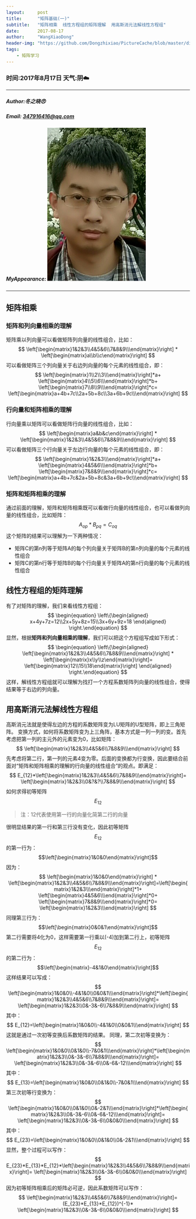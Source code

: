 ```yaml
---
layout:     post
title:      "矩阵基础(一)"
subtitle:   "矩阵相乘  线性方程组的矩阵理解  用高斯消元法解线性方程组"
date:       2017-08-17
author:     "WangXiaoDong"
header-img: "https://github.com/Dongzhixiao/PictureCache/blob/master/diaryPic/20170817.jpg?raw=true"
tags:
    - 矩阵学习
---
```



### 时间:2017年8月17日 天气:阴:cloud:
-----
#####   Author:冬之晓:angry:
#####   Email: 347916416@qq.com
#####   MyAppearance: ![MyAppearance](https://github.com/Dongzhixiao/PictureCache/raw/master/MyPicture.JPG "我的头像")
----------

## 矩阵相乘
### 矩阵和列向量相乘的理解
矩阵乘以列向量可以看做矩阵列向量的线性组合，比如：
$$
\left[\begin{matrix}1&2&3\\4&5&6\\7&8&9\\\end{matrix}\right]
*
\left[\begin{matrix}a\\b\\c\end{matrix}\right]
$$
可以看做矩阵三个列向量关于右边列向量的每个元素的线性组合，即：
$$
\left[\begin{matrix}1\\2\\3\\\end{matrix}\right]*a+
\left[\begin{matrix}4\\5\\6\\\end{matrix}\right]*b+
\left[\begin{matrix}7\\8\\9\\\end{matrix}\right]*c=
\left[\begin{matrix}a+4b+7c\\2a+5b+8c\\3a+6b+9c\\\end{matrix}\right]
$$
### 行向量和矩阵相乘的理解
行向量乘以矩阵可以看做矩阵行向量的线性组合，比如：
$$
\left[\begin{matrix}a&b&c\end{matrix}\right]
*
\left[\begin{matrix}1&2&3\\4&5&6\\7&8&9\\\end{matrix}\right]
$$
可以看做矩阵三个行向量关于左边行向量的每个元素的线性组合，即：
$$
\left[\begin{matrix}1&2&3\\\end{matrix}\right]*a+
\left[\begin{matrix}4&5&6\\\end{matrix}\right]*b+
\left[\begin{matrix}7&8&9\\\end{matrix}\right]*c=
\left[\begin{matrix}a+4b+7c&2a+5b+8c&3a+6b+9c\\\end{matrix}\right]
$$
### 矩阵和矩阵相乘的理解
通过前面的理解，矩阵和矩阵相乘既可以看做行向量的线性组合，也可以看做列向量的线性组合，比如矩阵：
$$
A_{op}*B_{pq}=C_{oq}
$$
这个矩阵的结果可以理解为一下两种情况：

- 矩阵C的第n列等于矩阵A的每个列向量关于矩阵B的第n列向量的每个元素的线性组合
- 矩阵C的第n行等于矩阵B的每个行向量关于矩阵A的第n行向量的每个元素的线性组合

## 线性方程组的矩阵理解
有了对矩阵的理解，我们来看线性方程组：
$$
\begin{equation}
\left\{\begin{aligned}
x+4y+7z=12\\2x+5y+8z=15\\3x+6y+9z=18
\end{aligned}
\right.\end{equation}
$$
显然，根据**矩阵和列向量相乘的理解**，我们可以把这个方程组写成如下形式：
$$
\begin{equation}
\left\{\begin{aligned}
\left[\begin{matrix}1&2&3\\4&5&6\\7&8&9\\\end{matrix}\right]
*
\left[\begin{matrix}x\\y\\z\end{matrix}\right]=
\left[\begin{matrix}12\\15\\18\end{matrix}\right]
\end{aligned}
\right.\end{equation}
$$
这样，解线性方程组就可以理解为找打一个方程系数矩阵列向量的线性组合，使得结果等于右边的列向量。
## 用高斯消元法解线性方程组
高斯消元法就是使得左边的方程的系数矩阵变为LU矩阵的U型矩阵，即上三角矩阵。
变换方式，如何将系数矩阵变为上三角阵，基本方式是一列一列的变。首先考虑把第一列的主元外的元素变为0，比如矩阵：
$$
\left[\begin{matrix}1&2&3\\4&5&6\\7&8&9\\\end{matrix}\right]
$$
先考虑将第二行，第一列的元素4变为零。后面的变换都为行变换，因此要结合前面对“矩阵和矩阵相乘的理解的行向量的线性组合”的观点。即满足：
$$
E_{12}*\left[\begin{matrix}1&2&3\\4&5&6\\7&8&9\\\end{matrix}\right]=
\left[\begin{matrix}1&2&3\\0&?&?\\7&8&9\\\end{matrix}\right]
$$
如何求得初等矩阵$$E_{12}$$
>注：12代表使用第一行的向量化简第二行的向量

很明显结果的第一行和第三行没有变化，因此初等矩阵$$E_{12}$$的第一行为：$$\left[\begin{matrix}1&0&0\end{matrix}\right]$$
因为：
$$
\left[\begin{matrix}1&0&0\end{matrix}\right]
*
\left[\begin{matrix}1&2&3\\4&5&6\\7&8&9\\\end{matrix}\right]=\left[\begin{matrix}1&2&3\\\end{matrix}\right]*1+
\left[\begin{matrix}4&5&6\\\end{matrix}\right]*0+
\left[\begin{matrix}7&8&9\\\end{matrix}\right]*0=
\left[\begin{matrix}1&2&3\\\end{matrix}\right]
$$
同理第三行为：$$\left[\begin{matrix}0&0&1\end{matrix}\right]$$
第二行需要将4化为0，这样需要第一行乘以(-4)加到第二行上，初等矩阵$$E_{12}$$的第二行为：$$\left[\begin{matrix}-4&1&0\end{matrix}\right]$$这样结果可以写成：
$$
\left[\begin{matrix}1&0&0\\-4&1&0\\0&0&1\\\end{matrix}\right]*\left[\begin{matrix}1&2&3\\4&5&6\\7&8&9\\\end{matrix}\right]=
\left[\begin{matrix}1&2&3\\0&-3&-6\\7&8&9\\\end{matrix}\right]
$$
其中：
$$
E_{12}=\left[\begin{matrix}1&0&0\\-4&1&0\\0&0&1\\\end{matrix}\right]
$$
这就是通过一次初等变换后系数矩阵的结果。
同理，第二次初等变换为：
$$
\left[\begin{matrix}1&0&0\\0&1&0\\-7&0&1\\\end{matrix}\right]*\left[\begin{matrix}1&2&3\\0&-3&-6\\7&8&9\\\end{matrix}\right]=
\left[\begin{matrix}1&2&3\\0&-3&-6\\0&-6&-12\\\end{matrix}\right]
$$
其中：
$$
E_{13}=\left[\begin{matrix}1&0&0\\0&1&0\\-7&0&1\\\end{matrix}\right]
$$
第三次初等行变换为：
$$
\left[\begin{matrix}1&0&0\\0&1&0\\0&-2&1\\\end{matrix}\right]*\left[\begin{matrix}1&2&3\\0&-3&-6\\0&-6&-12\\\end{matrix}\right]=
\left[\begin{matrix}1&2&3\\0&-3&-6\\0&0&0\\\end{matrix}\right]
$$
其中：
$$
E_{23}=\left[\begin{matrix}1&0&0\\0&1&0\\0&-2&1\\\end{matrix}\right]
$$
显然，整个过程可以写作：
$$
E_{23}*E_{13}*E_{12}*\left[\begin{matrix}1&2&3\\4&5&6\\7&8&9\\\end{matrix}\right]=
\left[\begin{matrix}1&2&3\\0&-3&-6\\0&0&0\\\end{matrix}\right]
$$
因为初等矩阵相乘后的矩阵必可逆，因此系数矩阵可以写作：
$$
\left[\begin{matrix}1&2&3\\4&5&6\\7&8&9\\\end{matrix}\right]=(E_{23}*E_{13}*E_{12})^{-1}*
\left[\begin{matrix}1&2&3\\0&-3&-6\\0&0&0\\\end{matrix}\right]
$$